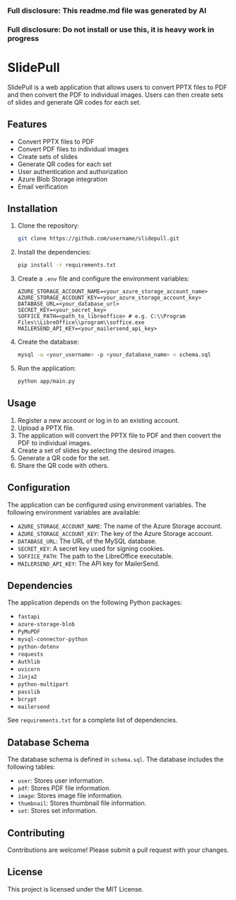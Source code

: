 ### Full disclosure: This readme.md file was generated by AI 
### Full disclosure: Do not install or use this, it is heavy work in progress

# SlidePull

SlidePull is a web application that allows users to convert PPTX files to PDF and then convert the PDF to individual images. Users can then create sets of slides and generate QR codes for each set.

## Features

*   Convert PPTX files to PDF
*   Convert PDF files to individual images
*   Create sets of slides
*   Generate QR codes for each set
*   User authentication and authorization
*   Azure Blob Storage integration
*   Email verification

## Installation

1.  Clone the repository:

    ```bash
    git clone https://github.com/username/slidepull.git
    ```

2.  Install the dependencies:

    ```bash
    pip install -r requirements.txt
    ```

3.  Create a `.env` file and configure the environment variables:

    ```
    AZURE_STORAGE_ACCOUNT_NAME=<your_azure_storage_account_name>
    AZURE_STORAGE_ACCOUNT_KEY=<your_azure_storage_account_key>
    DATABASE_URL=<your_database_url>
    SECRET_KEY=<your_secret_key>
    SOFFICE_PATH=<path_to_libreoffice> # e.g. C:\\Program Files\\LibreOffice\\program\\soffice.exe
    MAILERSEND_API_KEY=<your_mailersend_api_key>
    ```

4.  Create the database:

    ```bash
    mysql -u <your_username> -p <your_database_name> < schema.sql
    ```

5.  Run the application:

    ```bash
    python app/main.py
    ```

## Usage

1.  Register a new account or log in to an existing account.
2.  Upload a PPTX file.
3.  The application will convert the PPTX file to PDF and then convert the PDF to individual images.
4.  Create a set of slides by selecting the desired images.
5.  Generate a QR code for the set.
6.  Share the QR code with others.

## Configuration

The application can be configured using environment variables. The following environment variables are available:

*   `AZURE_STORAGE_ACCOUNT_NAME`: The name of the Azure Storage account.
*   `AZURE_STORAGE_ACCOUNT_KEY`: The key of the Azure Storage account.
*   `DATABASE_URL`: The URL of the MySQL database.
*   `SECRET_KEY`: A secret key used for signing cookies.
*   `SOFFICE_PATH`: The path to the LibreOffice executable.
*   `MAILERSEND_API_KEY`: The API key for MailerSend.

## Dependencies

The application depends on the following Python packages:

*   `fastapi`
*   `azure-storage-blob`
*   `PyMuPDF`
*   `mysql-connector-python`
*   `python-dotenv`
*   `requests`
*   `Authlib`
*   `uvicorn`
*   `Jinja2`
*   `python-multipart`
*   `passlib`
*   `bcrypt`
*   `mailersend`

See `requirements.txt` for a complete list of dependencies.

## Database Schema

The database schema is defined in `schema.sql`. The database includes the following tables:

*   `user`: Stores user information.
*   `pdf`: Stores PDF file information.
*   `image`: Stores image file information.
*   `thumbnail`: Stores thumbnail file information.
*   `set`: Stores set information.

## Contributing

Contributions are welcome! Please submit a pull request with your changes.

## License

This project is licensed under the MIT License.
